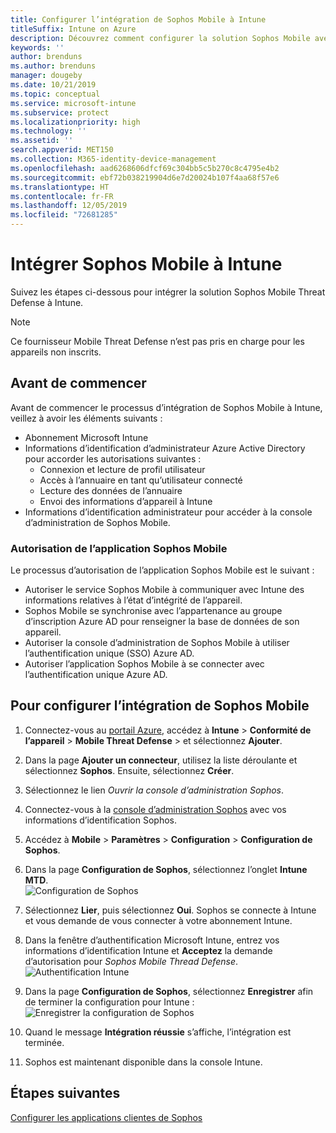 ```yaml
---
title: Configurer l’intégration de Sophos Mobile à Intune
titleSuffix: Intune on Azure
description: Découvrez comment configurer la solution Sophos Mobile avec Microsoft Intune pour contrôler l’accès des appareils mobiles aux ressources de votre entreprise.
keywords: ''
author: brenduns
ms.author: brenduns
manager: dougeby
ms.date: 10/21/2019
ms.topic: conceptual
ms.service: microsoft-intune
ms.subservice: protect
ms.localizationpriority: high
ms.technology: ''
ms.assetid: ''
search.appverid: MET150
ms.collection: M365-identity-device-management
ms.openlocfilehash: aad6268606dfcf69c304bb5c5b270c8c4795e4b2
ms.sourcegitcommit: ebf72b038219904d6e7d20024b107f4aa68f57e6
ms.translationtype: HT
ms.contentlocale: fr-FR
ms.lasthandoff: 12/05/2019
ms.locfileid: "72681285"
---
```

# <a name="integrate-sophos-mobile-with-intune"></a>Intégrer Sophos Mobile à Intune  

Suivez les étapes ci-dessous pour intégrer la solution Sophos Mobile Threat Defense à Intune.  

> [!NOTE]
> Ce fournisseur Mobile Threat Defense n’est pas pris en charge pour les appareils non inscrits.

## <a name="before-you-begin"></a>Avant de commencer  

Avant de commencer le processus d’intégration de Sophos Mobile à Intune, veillez à avoir les éléments suivants :  
- Abonnement Microsoft Intune  
- Informations d’identification d’administrateur Azure Active Directory pour accorder les autorisations suivantes :  
  - Connexion et lecture de profil utilisateur  
  - Accès à l’annuaire en tant qu’utilisateur connecté  
  - Lecture des données de l’annuaire  
  - Envoi des informations d’appareil à Intune  
- Informations d’identification administrateur pour accéder à la console d’administration de Sophos Mobile.  


### <a name="sophos-mobile-app-authorization"></a>Autorisation de l’application Sophos Mobile  
  
Le processus d’autorisation de l’application Sophos Mobile est le suivant :  
- Autoriser le service Sophos Mobile à communiquer avec Intune des informations relatives à l’état d’intégrité de l’appareil.  
- Sophos Mobile se synchronise avec l’appartenance au groupe d’inscription Azure AD pour renseigner la base de données de son appareil.  
- Autoriser la console d’administration de Sophos Mobile à utiliser l’authentification unique (SSO) Azure AD.  
- Autoriser l’application Sophos Mobile à se connecter avec l’authentification unique Azure AD.  


## <a name="to-set-up-sophos-mobile-integration"></a>Pour configurer l’intégration de Sophos Mobile  

1. Connectez-vous au [portail Azure]( https://portal.azure.com/), accédez à **Intune** > **Conformité de l’appareil** > **Mobile Threat Defense** > et sélectionnez **Ajouter**.  
2. Dans la page **Ajouter un connecteur**, utilisez la liste déroulante et sélectionnez **Sophos**. Ensuite, sélectionnez **Créer**.  
3. Sélectionnez le lien *Ouvrir la console d’administration Sophos*.  
4. Connectez-vous à la [console d’administration Sophos](https://central.sophos.com/) avec vos informations d’identification Sophos.  
5. Accédez à **Mobile** > **Paramètres** > **Configuration** > **Configuration de Sophos**.  
6. Dans la page **Configuration de Sophos**, sélectionnez l’onglet **Intune MTD**.  
   ![Configuration de Sophos](./media/sophos-mtd-connector-integration/sophos-setup.png) 
 
7. Sélectionnez **Lier**, puis sélectionnez **Oui**. Sophos se connecte à Intune et vous demande de vous connecter à votre abonnement Intune. 
8. Dans la fenêtre d’authentification Microsoft Intune, entrez vos informations d’identification Intune et **Acceptez** la demande d’autorisation pour *Sophos Mobile Thread Defense*.  
   ![Authentification Intune](./media/sophos-mtd-connector-integration/intune-authentication.png)

9. Dans la page **Configuration de Sophos**, sélectionnez **Enregistrer** afin de terminer la configuration pour Intune :  
   ![Enregistrer la configuration de Sophos](./media/sophos-mtd-connector-integration/save-sophos-configuration.png)  

1. Quand le message **Intégration réussie** s’affiche, l’intégration est terminée.  
1. Sophos est maintenant disponible dans la console Intune.  


## <a name="next-steps"></a>Étapes suivantes  
[Configurer les applications clientes de Sophos](mtd-apps-ios-app-configuration-policy-add-assign.md)

